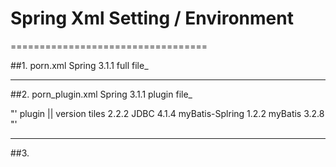 # Spring Xml Setting / Environment
==================================

##1. porn.xml
	Spring 3.1.1 full file_

----------------------------------------
##2. porn_plugin.xml
	Spring 3.1.1 plugin file_

"'
	plugin		||	version
	tiles				2.2.2
	JDBC				4.1.4
	myBatis-Splring 	1.2.2
	myBatis			3.2.8
"'

----------------------------------------
##3. 